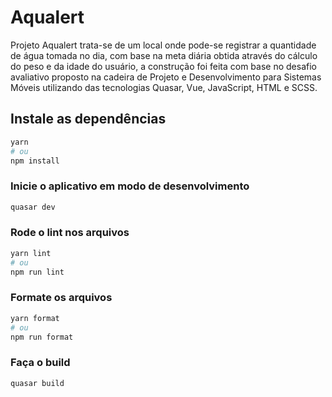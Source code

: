 # Aqualert

Projeto Aqualert trata-se de um local onde pode-se registrar a quantidade de água tomada no dia, com base na meta diária obtida através do cálculo do peso e da idade do usuário, a construção foi feita com base no desafio avaliativo proposto na cadeira de Projeto e Desenvolvimento para Sistemas Móveis utilizando das tecnologias Quasar, Vue, JavaScript, HTML e SCSS.

## Instale as dependências
```bash
yarn
# ou
npm install
```

### Inicie o aplicativo em modo de desenvolvimento
```bash
quasar dev
```


### Rode o lint nos arquivos
```bash
yarn lint
# ou
npm run lint
```


### Formate os arquivos
```bash
yarn format
# ou
npm run format
```



### Faça o build
```bash
quasar build
```

